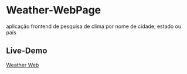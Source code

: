 # Weather-WebPage
aplicação frontend de pesquisa de clima por nome de cidade, estado ou país

## Live-Demo
[Weather Web](https://kawasousa.github.io/Weather-WebPage/)